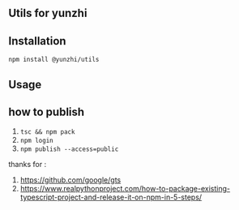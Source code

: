 ## Utils for yunzhi

## Installation
`npm install @yunzhi/utils`

## Usage


## how to publish
1. `tsc && npm pack`
2. `npm login`
3. `npm publish --access=public`

thanks for : 
1. https://github.com/google/gts
2. https://www.realpythonproject.com/how-to-package-existing-typescript-project-and-release-it-on-npm-in-5-steps/
